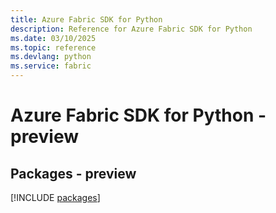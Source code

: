 ```yaml
---
title: Azure Fabric SDK for Python
description: Reference for Azure Fabric SDK for Python
ms.date: 03/10/2025
ms.topic: reference
ms.devlang: python
ms.service: fabric
---
```

# Azure Fabric SDK for Python - preview
## Packages - preview
[!INCLUDE [packages](fabric-index.md)]